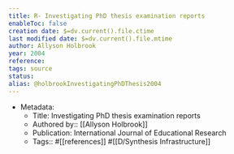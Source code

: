 ```yaml
---
title: R- Investigating PhD thesis examination reports
enableToc: false
creation date: $=dv.current().file.ctime
last modified date: $=dv.current().file.mtime
author: Allyson Holbrook
year: 2004
reference: 
tags: source
status: 
alias: @holbrookInvestigatingPhDThesis2004
---
```


-   Metadata:
    -   Title: Investigating PhD thesis examination reports
    -   Authored by:: [[Allyson Holbrook]]
    -   Publication: International Journal of Educational Research
    -   Tags:: #[[references]] #[[D/Synthesis Infrastructure]]
